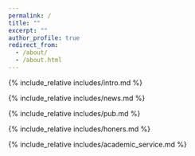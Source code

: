 ```yaml
---
permalink: /
title: ""
excerpt: ""
author_profile: true
redirect_from: 
  - /about/
  - /about.html
---
```


<span class='anchor' id='about-me'></span>
{% include_relative includes/intro.md %}

<span class='anchor' id='news'></span>
{% include_relative includes/news.md %}

<span class='anchor' id='publications'></span>
{% include_relative includes/pub.md %}

<span class='anchor' id='honors'></span>
{% include_relative includes/honers.md %}

<span class='anchor' id='academic-service'></span>
{% include_relative includes/academic_service.md %}


<script type='text/javascript' id='clustrmaps' src='//cdn.clustrmaps.com/map_v2.js?cl=47698e&w=300&t=tt&d=VCJt2AwonW3bZTbdGYyDrvOqtn6gagjRHHZRUqZxDdU&ct=000000&co=ffffff&cmo=67d6ad&cmn=35e235'></script>


